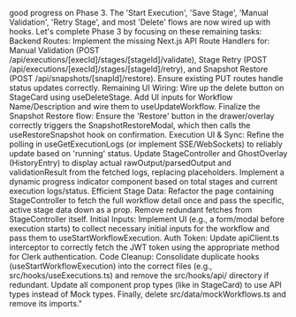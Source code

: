 good progress on Phase 3. The 'Start Execution', 'Save Stage', 'Manual Validation', 'Retry Stage', and most 'Delete' flows are now wired up with hooks. Let's complete Phase 3 by focusing on these remaining tasks:
Backend Routes: Implement the missing Next.js API Route Handlers for: Manual Validation (POST /api/executions/[execId]/stages/[stageId]/validate), Stage Retry (POST /api/executions/[execId]/stages/[stageId]/retry), and Snapshot Restore (POST /api/snapshots/[snapId]/restore). Ensure existing PUT routes handle status updates correctly.
Remaining UI Wiring:
Wire up the delete button on StageCard using useDeleteStage.
Add UI inputs for Workflow Name/Description and wire them to useUpdateWorkflow.
Finalize the Snapshot Restore flow: Ensure the 'Restore' button in the drawer/overlay correctly triggers the SnapshotRestoreModal, which then calls the useRestoreSnapshot hook on confirmation.
Execution UI & Sync:
Refine the polling in useGetExecutionLogs (or implement SSE/WebSockets) to reliably update based on 'running' status.
Update StageController and GhostOverlay (HistoryEntry) to display actual rawOutput/parsedOutput and validationResult from the fetched logs, replacing placeholders.
Implement a dynamic progress indicator component based on total stages and current execution logs/status.
Efficient Stage Data: Refactor the page containing StageController to fetch the full workflow detail once and pass the specific, active stage data down as a prop. Remove redundant fetches from StageController itself.
Initial Inputs: Implement UI (e.g., a form/modal before execution starts) to collect necessary initial inputs for the workflow and pass them to useStartWorkflowExecution.
Auth Token: Update apiClient.ts interceptor to correctly fetch the JWT token using the appropriate method for Clerk authentication.
Code Cleanup: Consolidate duplicate hooks (useStartWorkflowExecution) into the correct files (e.g., src/hooks/useExecutions.ts) and remove the src/hooks/api/ directory if redundant. Update all component prop types (like in StageCard) to use API types instead of Mock types. Finally, delete src/data/mockWorkflows.ts and remove its imports."